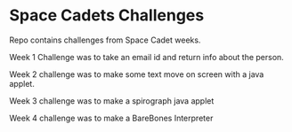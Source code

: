 Space Cadets Challenges
=======================

Repo contains challenges from Space Cadet weeks.

Week 1 Challenge was to take an email id and return info about the person.

Week 2 challenge was to make some text move on screen with a java applet.

Week 3 challenge was to make a spirograph java applet

Week 4 challenge was to make a BareBones Interpreter
